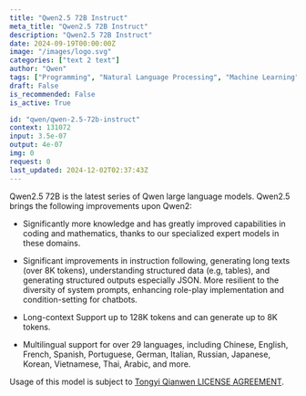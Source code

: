 ```yaml
---
title: "Qwen2.5 72B Instruct"
meta_title: "Qwen2.5 72B Instruct"
description: "Qwen2.5 72B Instruct"
date: 2024-09-19T00:00:00Z
image: "/images/logo.svg"
categories: ["text 2 text"]
author: "Qwen"
tags: ["Programming", "Natural Language Processing", "Machine Learning", "Generative AI", "Chatbots"]
draft: False
is_recommended: False
is_active: True

id: "qwen/qwen-2.5-72b-instruct"
context: 131072
input: 3.5e-07
output: 4e-07
img: 0
request: 0
last_updated: 2024-12-02T02:37:43Z
---
```


Qwen2.5 72B is the latest series of Qwen large language models. Qwen2.5 brings the following improvements upon Qwen2:

- Significantly more knowledge and has greatly improved capabilities in coding and mathematics, thanks to our specialized expert models in these domains.

- Significant improvements in instruction following, generating long texts (over 8K tokens), understanding structured data (e.g, tables), and generating structured outputs especially JSON. More resilient to the diversity of system prompts, enhancing role-play implementation and condition-setting for chatbots.

- Long-context Support up to 128K tokens and can generate up to 8K tokens.

- Multilingual support for over 29 languages, including Chinese, English, French, Spanish, Portuguese, German, Italian, Russian, Japanese, Korean, Vietnamese, Thai, Arabic, and more.

Usage of this model is subject to [Tongyi Qianwen LICENSE AGREEMENT](https://huggingface.co/Qwen/Qwen1.5-110B-Chat/blob/main/LICENSE).

